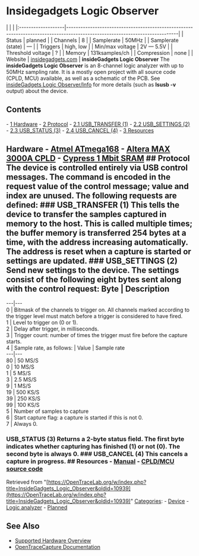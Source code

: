# Insidegadgets Logic Observer

| | | |:-------------------|-----------------------------------------------------------------------------------------------------------------------------| | Status | planned | | Channels | 8 | | Samplerate | 50MHz | | Samplerate (state) | — | | Triggers | high, low | | Min/max voltage | 2V — 5.5V | | Threshold voltage | ? | | Memory | 131ksamples/ch | | Compression | none | | Website | [insidegadgets.com](https://www.insidegadgets.com/projects/logic-observer/) | **insideGadgets Logic Observer** The **insideGadgets Logic Observer** is an 8-channel logic analyzer with up to 50MHz sampling rate. It is a mostly open project with all source code (CPLD, MCU) available, as well as a schematic of the PCB. See [insideGadgets Logic Observer/Info](https://OpenTraceLab.org/w/index.php?title=InsideGadgets_Logic_Observer/Info&action=edit&redlink=1 "InsideGadgets Logic Observer/Info \(page does not exist\)") for more details (such as **lsusb -v** output) about the device. 
## Contents 
\- [1 Hardware](InsideGadgets_Logic_Observer.html#Hardware) \- [2 Protocol](InsideGadgets_Logic_Observer.html#Protocol) \- [2.1 USB_TRANSFER (1)](InsideGadgets_Logic_Observer.html#USB_TRANSFER_(1)) \- [2.2 USB_SETTINGS (2)](InsideGadgets_Logic_Observer.html#USB_SETTINGS_(2)) \- [2.3 USB_STATUS (3)](InsideGadgets_Logic_Observer.html#USB_STATUS_(3)) \- [2.4 USB_CANCEL (4)](InsideGadgets_Logic_Observer.html#USB_CANCEL_(4)) \- [3 Resources](InsideGadgets_Logic_Observer.html#Resources) 
## Hardware \- [Atmel ATmega168](http://www.atmel.com/devices/atmega168pa.aspx) \- [Altera MAX 3000A CPLD](https://www.altera.com/en_US/pdfs/literature/ds/m3000a.pdf) \- [Cypress 1 Mbit SRAM](http://www.cypress.com/documentation/datasheets/cy7c1018dv33-cy7c1019dv33-1-mbit-128-k-8-static-ram) ## Protocol The device is controlled entirely via USB control messages. The command is encoded in the **request** value of the control message; **value** and **index** are unused. The following requests are defined: ### USB_TRANSFER (1) This tells the device to transfer the samples captured in memory to the host. This is called multiple times; the buffer memory is transferred 254 bytes at a time, with the address increasing automatically. The address is reset when a capture is started or settings are updated. ### USB_SETTINGS (2) Send new settings to the device. The settings consist of the following eight bytes sent along with the control request:  Byte | Description  
---|---  
0 | Bitmask of the channels to trigger on. All channels marked according to the trigger level must match before a trigger is considered to have fired.  
1 | Level to trigger on (0 or 1).  
2 | Delay after trigger, in milliseconds.  
3 | Trigger count: number of times the trigger must fire before the capture starts.  
4 | Sample rate, as follows:  | Value | Sample rate  
---|---  
80 | 50 MS/S  
0 | 10 MS/S  
1 | 5 MS/S  
3 | 2.5 MS/S  
9 | 1 MS/S  
19 | 500 KS/S  
39 | 250 KS/S  
99 | 100 KS/S  
5 | Number of samples to capture  
6 | Start capture flag: a capture is started if this is not 0.  
7 | Always 0.  
### USB_STATUS (3) Returns a 2-byte status field. The first byte indicates whether capturing has finished (1) or not (0). The second byte is always 0. ### USB_CANCEL (4) This cancels a capture in progress. ## Resources \- [Manual](https://www.insidegadgets.com/wp-content/uploads/2015/03/Logic_Observer_v1.0_Manual_Rev2.pdf) \- [CPLD/MCU source code](https://www.insidegadgets.com/wp-content/uploads/2015/03/Logic_Observer_v1.0_Rev2.zip)
Retrieved from "[https://OpenTraceLab.org/w/index.php?title=InsideGadgets_Logic_Observer&oldid=10939](https://OpenTraceLab.org/w/index.php?title=InsideGadgets_Logic_Observer&oldid=10939)" 
[Categories](specialcategories-specialcategories.md): \- [Device](./Category:Device.html "Category:Device") \- [Logic analyzer](./Category:Logic_analyzer.html "Category:Logic analyzer") \- [Planned](./Category:Planned.html "Category:Planned")

## See Also
- [Supported Hardware Overview](../supported-hardware.md)
- [OpenTraceCapture Documentation](../../opentracecapture/overview.md)
